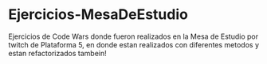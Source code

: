 # Ejercicios-MesaDeEstudio

Ejercicios de Code Wars donde fueron realizados en la Mesa de Estudio por twitch de Plataforma 5, en donde estan realizados con diferentes metodos y estan refactorizados tambein!

